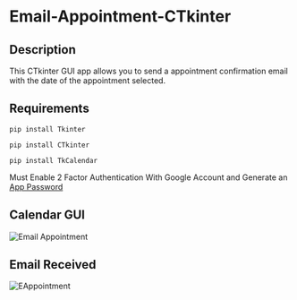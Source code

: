 # Email-Appointment-CTkinter
## Description
This CTkinter GUI app allows you to send a appointment confirmation email with the date of the appointment selected.
## Requirements
```
pip install Tkinter

pip install CTkinter

pip install TkCalendar
```
Must Enable 2 Factor Authentication With Google Account and Generate an [App Password](https://support.google.com/mail/answer/185833?hl=en-GB)

## Calendar GUI 


![Email Appointment](https://user-images.githubusercontent.com/121186555/210119594-23a0ff09-b974-475d-9dfd-e8a5c6ca557d.PNG)


## Email Received

![EAppointment](https://user-images.githubusercontent.com/121186555/210119651-d5a2cb14-dac0-47b3-b058-aa921761318d.PNG)
